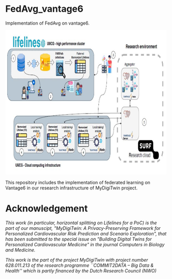 # FedAvg_vantage6
Implementation of FedAvg on vantage6.

<p align="center">
  <img height="450" src="research_infra_mdt_poc.JPG">
</p>


This repository includes the implementation of federated learning on Vantage6 in our research infrastructure of MyDigiTwin project. 



# Acknowledgement


_This work (in particular, horizontal splitting on Lifelines for a PoC) is the part of our manuscipt, "MyDigiTwin: A Privacy-Preserving Framework for Personalized Cardiovascular Risk Prediction and Scenario Exploration", that has been submitted to  the special issue on "Building Digital Twins for Personalized Cardiovascular Medicine" in the journal Computers in Biology and Medicine._


_This work is the part of the project MyDigiTwin with project number 628.011.213 of the research programme ``COMMIT2DATA – Big Data & Health'' which is partly financed by the Dutch Research Council (NWO)_

